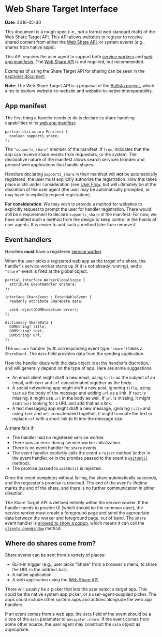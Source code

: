# Web Share Target Interface

**Date**: 2016-05-30

This document is a rough spec (i.e., *not* a formal web standard draft) of the
Web Share Target API. This API allows websites to register to receive shared
content from either the [Web Share API](../../share/docs/interface.md), or
system events (e.g., shares from native apps).

This API requires the user agent to support both [service
workers](https://www.w3.org/TR/service-workers/) and [web app
manifests](https://www.w3.org/TR/appmanifest/). The [Web Share
API](../../share/docs/interface.md) is not required, but recommended.

Examples of using the Share Target API for sharing can be seen in the
[explainer document](explainer.md).

**Note**: The Web Share Target API is a proposal of the [Ballista
project](../../README.md), which aims to explore website-to-website and
website-to-native interoperability.

## App manifest

The first thing a handler needs to do is declare its share handling capabilities
in its [web app manifest](https://www.w3.org/TR/appmanifest/):

```WebIDL
partial dictionary Manifest {
  boolean supports_share;
};
```

The `"supports_share"` member of the manifest, if `true`, indicates that the app
can receive share events from requesters, or the system. The declarative nature
of the manifest allows search services to index and present web applications
that handle shares.

Handlers declaring `supports_share` in their manifest will **not** be
automatically registered; the user must explicitly authorize the registration.
How this takes place is still under consideration (see [User
Flow](explainer.md#user-flow), but will ultimately be at the discretion of the
user agent (the user may be automatically prompted, or may have to explicitly
request registration).

**For consideration**: We may wish to provide a method for websites to
explicitly request to prompt the user for handler registration. There would
still be a requirement to declare `supports_share` in the manifest. For now, we
have omitted such a method from the design to keep control in the hands of user
agents. It is easier to add such a method later than remove it.

## Event handlers

Handlers **must** have a registered [service
worker](https://www.w3.org/TR/service-workers/).

When the user picks a registered web app as the target of a share, the
handler's service worker starts up (if it is not already running), and a
`"share"` event is fired at the global object.

```WebIDL
partial interface WorkerGlobalScope {
  attribute EventHandler onshare;
};

interface ShareEvent : ExtendableEvent {
  readonly attribute ShareData data;

  void reject(DOMException error);
};

dictionary ShareData {
  DOMString? title;
  DOMString? text;
  DOMString? url;
};
```

The `onshare` handler (with corresponding event type `"share"`) takes a
`ShareEvent`. The `data` field provides data from the sending application.

How the handler deals with the data object is at the handler's discretion, and
will generally depend on the type of app. Here are some suggestions:

* An email client might draft a new email, using `title` as the subject of an
  email, with `text` and `url` concatenated together as the body.
* A social networking app might draft a new post, ignoring `title`, using `text`
  as the body of the message and adding `url` as a link. If `text` is missing,
  it might use `url` in the body as well. If `url` is missing, it might scan
  `text` looking for a URL and add that as a link.
* A text messaging app might draft a new message, ignoring `title` and using
  `text` and `url` concatenated together. It might truncate the text or replace
  `url` with a short link to fit into the message size.

A share fails if:

* The handler had no registered service worker.
* There was an error during service worker initialization.
* There is no event handler for `share` events.
* The event handler explicitly calls the event's `reject` method (either in the
  event handler, or in the promise passed to the event's
  [`waitUntil`](https://www.w3.org/TR/service-workers/#wait-until-method)
  method).
* The promise passed to `waitUntil` is rejected.

Once the event completes without failing, the share automatically succeeds, and
the requester's promise is resolved. The end of the event's lifetime marks the
end of the share, and there is no further communication in either direction.

The Share Target API is defined entirely within the service worker. If the
handler needs to provide UI (which should be the common case), the service
worker must create a foreground page and send the appropriate data between the
worker and foreground page, out of band. The `share` event handler is [allowed
to show a
popup](https://html.spec.whatwg.org/multipage/browsers.html#allowed-to-show-a-popup),
which means it can call the
[`clients.openWindow`](https://www.w3.org/TR/service-workers/#clients-openwindow-method)
method.

## Where do shares come from?

Share events can be sent from a variety of places:

* Built-in trigger (e.g., user picks "Share" from a browser's menu, to share the
  URL in the address bar).
* A native application.
* A web application using the [Web Share API](../../share/docs/interface.md).

There will usually be a picker that lets the user select a target app. This
could be the native system app picker, or a user-agent-supplied picker. The apps
could include other system apps and actions alongside the web app handlers.

If an event comes from a web app, the `data` field of the event should be a
clone of the `data` parameter to `navigator.share`. If the event comes from some
other source, the user agent may construct the `data` object as appropriate.
